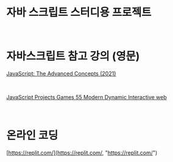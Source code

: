 # 자바 스크립트 스터디용 프로젝트

<br />

# 자바스크립트 참고 강의 (영문)

[JavaScript: The Advanced Concepts (2021)](https://www.udemy.com/course/advanced-javascript-concepts/, "JavaScript: The Advanced Concepts (2021)")

<br />

[JavaScript Projects Games 55 Modern Dynamic Interactive web](https://www.udemy.com/course/javascript-course-projects/, "JavaScript Projects Games 55 Modern Dynamic Interactive web")

<br />

# 온라인 코딩

[https://replit.com/](https://replit.com/, "https://replit.com/")
